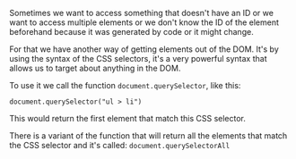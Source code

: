 Sometimes we want to access something that doesn't have an ID or we want to access multiple elements or we don't know the ID of the element beforehand because it was generated by code or it might change.

For that we have another way of getting elements out of the DOM. It's by using the syntax of the CSS selectors, it's a very powerful syntax that allows us to target about anything in the DOM.

To use it we call the function `document.querySelector`, like this:

```
document.querySelector("ul > li")
```

This would return the first element that match this CSS selector.

There is a variant of the function that will return all the elements that match the CSS selector and it's called:  `document.querySelectorAll`